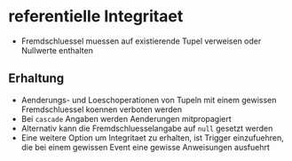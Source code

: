 # referentielle Integritaet
- Fremdschluessel muessen auf existierende Tupel verweisen oder Nullwerte enthalten
## Erhaltung
- Aenderungs- und Loeschoperationen von Tupeln mit einem gewissen Fremdschluessel koennen verboten werden
- Bei `cascade` Angaben werden Aenderungen mitpropagiert
- Alternativ kann die Fremdschluesselangabe auf `null` gesetzt werden
- Eine weitere Option um Integritaet zu erhalten, ist Trigger einzufuehren, die bei einem gewissen Event eine gewisse Anweisungen ausfuehrt
